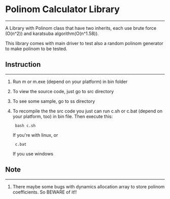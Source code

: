 # Polinom Calculator Library
--------
A Library with Polinom class that have two inherits, each use brute force (O(n^2)) and karatsuba algorithm(O(n^1.58)). 

This library comes with main driver to test also a random polinom generator to make polinom to be tested.


## Instruction
------------

1. Run m or m.exe (depend on your platform) in bin folder
   
2. To view the source code, just go to src directory
   
3. To see some sample, go to ss directory

4. To recompile the the src code you just can run
   c.sh or c.bat  (depend on your platform, too) in bin file. Then execute this:

        bash c.sh

    If you're with linux, or

        c.bat

    If you use windows


## Note
-----

1. There maybe some bugs with dynamics allocation array to store polinom coefficients. So BEWARE of it!!  